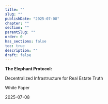 ```yaml
---
title: ""
slug: ""
publishDate: "2025-07-08"
chapter: ""
section: ""
parentSlug: ""
order: 0
has_sections: false
toc: true
description: ""
draft: false
---
```


<div class="titlepage">

**The Elephant Protocol:**

Decentralized Infrastructure for Real Estate Truth

White Paper

2025-07-08


